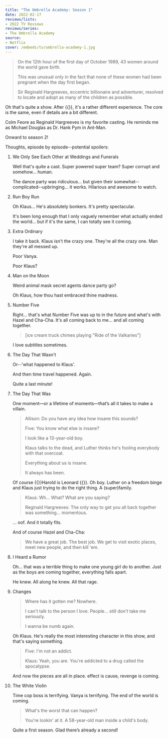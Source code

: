 ```yaml
---
title: "The Umbrella Academy: Season 1"
date: 2022-02-17
reviews/lists:
- 2022 TV Reviews
reviews/series:
- The Umbrella Academy
source:
- Netflix
cover: /embeds/tv/umbrella-academy-1.jpg
---
```

> On the 12th hour of the first day of October 1989, 43 women around the world gave birth.
>
> This was unusual only in the fact that none of these women had been pregnant when the day first began.
>
> Sir Reginald Hargreeves, eccentric billionaire and adventurer, resolved to locate and adopt as many of the children as possible.

Oh that's quite a show. After {{<crosslink text="reading through the graphic novels" title="The Umbrella Academy, Vol. 1: The Apocalypse Suite">}}, it's a rather different experience. The core is the same, even if details are a bit different.

Colm Feore as Reginald Hargreeves is my favorite casting. He reminds me as Michael Douglas as Dr. Hank Pym in Ant-Man.

Onward to season 2!

<!--more-->

Thoughts, episode by episode--potential spoilers:

1. We Only See Each Other at Weddings and Funerals

    Well that's quite a cast. Super powered super team? Super corrupt and somehow... human.

    The dance party was ridiculous... but given their somewhat--complicated--upbringing... it works. Hilarious and awesome to watch.

2. Run Boy Run

    Oh Klaus... He's absolutely bonkers. It's pretty spectacular.

    It's been long enough that I only vaguely remember what actually ended the world... but if it's the same, I can totally see it coming.

3. Extra Ordinary

    I take it back. Klaus isn't the crazy one. They're all the crazy one. Man they're all messed up.

    Poor Vanya.

    Poor Klaus?

4. Man on the Moon

    Weird animal mask secret agents dance party go?

    Oh Klaus, how thou hast embraced thine madness.

5. Number Five

    Right... that's what Number Five was up to in the future and what's with Hazel and Cha-Cha. It's all coming back to me... and all coming together.

    > [ice cream truck chimes playing "Ride of the Valkaries"]

    I love subtitles sometimes.

6. The Day That Wasn't

    Or--'what happened to Klaus'.

    And then time travel happened. Again.

    Quite a last minute!

7. The Day That Was

    One moment—or a lifetime of moments—that’s all it takes to make a villain.

    > Allison: Do you have any idea how insane this sounds?
    > 
    > Five: You know what else is insane?
    > 
    > I look like a 13-year-old boy.
    > 
    > Klaus talks to the dead, and Luther thinks he's fooling everybody with that overcoat.
    > 
    > Everything about us is insane.
    > 
    > It always has been.

    Of course {{<spoiler>}}Harold is Leonard {{</spoiler>}}. Oh boy. Luther on a freedom binge and Klaus just trying to do the right thing. A (super)family.

    > Klaus: Wh... What? What are you saying?
    > 
    > Reginald Hargreeves: The only way to get you all back together was something... momentous.

    ... oof. And it totally fits. 

    And of course Hazel and Cha-Cha:

    > We have a great job. The best job. We get to visit exotic places, meet new people, and then kill 'em.

8. I Heard a Rumor

    Oh… that was a terrible thing to make one young girl do to another. Just as the boys are coming together, everything falls apart.

    He knew. All along he knew. All that rage.

9. Changes

    > Where has it gotten me? Nowhere.
    > 
    > I can't talk to the person I love. People... still don't take me seriously.
    > 
    > I wanna be numb again.

    Oh Klaus. He's really the most interesting character in this show, and that's saying something. 

    > Five: I'm not an addict. 
    > 
    > Klaus: Yeah, you are. You're addicted to a drug called the apocalypse.

    And now the pieces are all in place. effect is cause, revenge is coming.

10. The White Violin

    Time cop boss is terrifying. Vanya is terrifying. The end of the world is coming.

    > What's the worst that can happen?
    > 
    > You're lookin' at it. A 58-year-old man inside a child's body.

    Quite a first season. Glad there’s already a second!